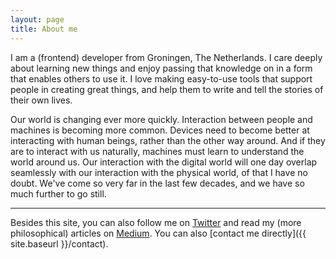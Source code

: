 ```yaml
---
layout: page
title: About me
---
```

I am a (frontend) developer from Groningen, The Netherlands. I care deeply about
learning new things and enjoy passing that knowledge on in a form that enables
others to use it. I love making easy-to-use tools that support people in
creating great things, and help them to write and tell the stories of their own
lives.

Our world is changing ever more quickly. Interaction between people and machines
is becoming more common. Devices need to become better at interacting with human
beings, rather than the other way around. And if they are to interact with us
naturally, machines must learn to understand the world around us. Our interaction
with the digital world will one day overlap seamlessly with our interaction with
the physical world, of that I have no doubt. We've come so very far in the last
few decades, and we have so much further to go still.

---

Besides this site, you can also follow me on [Twitter](https://twitter.com/RomkeVdMeulen)
and read my (more philosophical) articles on [Medium](https://medium.com/@RomkeVdMeulen). You can also
[contact me directly]({{ site.baseurl }}/contact).
